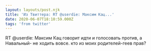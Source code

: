 ```yaml
---
layout: layouts/post.njk
title: 'Из Твиттера: RT @userdie: Максим Кац...'
date: 2020-06-07T18:10:59.000Z
tags: 'from twitter'
---
```



RT @userdie: Максим Кац говорит идти и голосовать против, а Навальный- не ходить вовсе. кто из моих родителей-геев прав?
